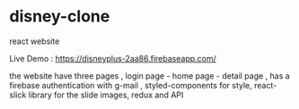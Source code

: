 # disney-clone
react website 

Live Demo : https://disneyplus-2aa86.firebaseapp.com/

the website have three pages , login page - home page - detail page , has a firebase authentication with g-mail , styled-components for style, react-slick library for the slide images, redux and API

